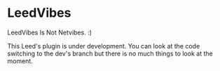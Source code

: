 LeedVibes
=========

LeedVibes Is Not Netvibes. :)

This Leed's plugin is under development. You can look at the code switching to the dev's branch but there is no much things to look at the moment.
